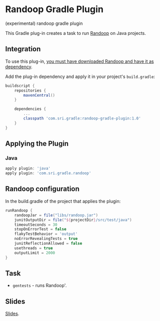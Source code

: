 # Randoop Gradle Plugin
(experimental) randoop gradle plugin

This Gradle plug-in creates a task to run [Randoop](https://randoop.github.io/randoop/) on Java projects.

## Integration

To use this plug-in, [you must have downloaded Randoop and have it as dependency](https://github.com/randoop/randoop/releases/latest).

Add the plug-in dependency and apply it in your project's `build.gradle`:
```groovy
buildscript {
    repositories {
        mavenCentral()
    }

    dependencies {
        ...
        classpath 'com.sri.gradle:randoop-gradle-plugin:1.0'
    }
}
```

## Applying the Plugin

### Java

```groovy
apply plugin: 'java'
apply plugin: 'com.sri.gradle.randoop'
```

## Randoop configuration

In the build.gradle of the project that applies the plugin:
```groovy
runRandoop {
    randoopJar = file("libs/randoop.jar")
    junitOutputDir = file("${projectDir}/src/test/java")
    timeoutSeconds = 30
    stopOnErrorTest = false
    flakyTestBehavior = 'output'
    noErrorRevealingTests = true
    junitReflectionAllowed = false
    usethreads = true
    outputLimit = 2000
}
```

## Task

* `gentests` - runs Randoop'.

## Slides

[Slides](https://docs.google.com/presentation/d/1YtCBqJ29rMNYvAiiHstXdWf9F68M34Hp2iufOAfETHw/edit?usp=sharing).
